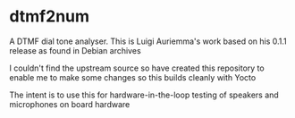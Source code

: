 
# dtmf2num

A DTMF dial tone analyser. This is Luigi Auriemma's work based on his 0.1.1 release as found in Debian archives

I couldn't find the upstream source so have created this repository to enable me to make some changes so this builds cleanly with Yocto

The intent is to use this for hardware-in-the-loop testing of speakers and microphones on board hardware
